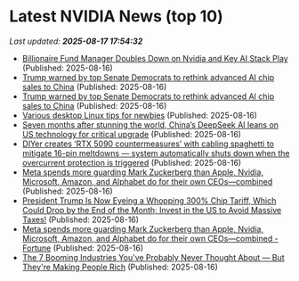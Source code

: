 # Latest NVIDIA News (top 10)
_Last updated: **2025-08-17 17:54:32**_

- [Billionaire Fund Manager Doubles Down on Nvidia and Key AI Stack Play](https://biztoc.com/x/bbf627aa04d53b96) (Published: 2025-08-16)
- [Trump warned by top Senate Democrats to rethink advanced AI chip sales to China](https://biztoc.com/x/b3e44c1c0d122f0d) (Published: 2025-08-16)
- [Trump warned by top Senate Democrats to rethink advanced AI chip sales to China](https://www.cnbc.com/2025/08/16/senate-democrats-letter-trump-advanced-ai-chip-sales-china.html) (Published: 2025-08-16)
- [Various desktop Linux tips for newbies](https://akselmo.dev/posts/how-to-linux-2025/) (Published: 2025-08-16)
- [Seven months after stunning the world, China’s DeepSeek AI leans on US technology for critical upgrade](https://economictimes.indiatimes.com/news/international/us/seven-months-after-stunning-the-world-chinas-deepseek-ai-leans-on-us-technology-for-critical-upgrade/articleshow/123335794.cms) (Published: 2025-08-16)
- [DIYer creates ‘RTX 5090 countermeasures’ with cabling spaghetti to mitigate 16-pin meltdowns — system automatically shuts down when the overcurrent protection is triggered](https://www.tomshardware.com/pc-components/gpus/diyer-creates-rtx-5090-countermeasures-with-cabling-spaghetti-to-mitigate-16-pin-meltdowns-system-automatically-shuts-down-when-the-overcurrent-protection-is-triggered) (Published: 2025-08-16)
- [Meta spends more guarding Mark Zuckerberg than Apple, Nvidia, Microsoft, Amazon, and Alphabet do for their own CEOs—combined](https://biztoc.com/x/9242e5c18799dc61) (Published: 2025-08-16)
- [President Trump Is Now Eyeing a Whopping 300% Chip Tariff, Which Could Drop by the End of the Month; Invest in the US to Avoid Massive Taxes!](https://wccftech.com/president-trump-is-now-eyeing-a-whopping-300-chip-tariff/) (Published: 2025-08-16)
- [Meta spends more guarding Mark Zuckerberg than Apple, Nvidia, Microsoft, Amazon, and Alphabet do for their own CEOs—combined - Fortune](https://slashdot.org/firehose.pl?op=view&amp;id=178704582) (Published: 2025-08-16)
- [The 7 Booming Industries You've Probably Never Thought About — But They're Making People Rich](https://biztoc.com/x/5ff705d2d3edfedf) (Published: 2025-08-16)
